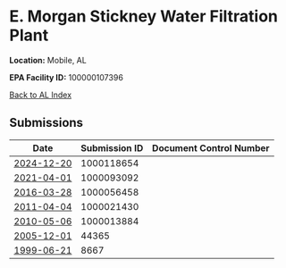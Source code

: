 # E. Morgan Stickney Water Filtration Plant

**Location:** Mobile, AL

**EPA Facility ID:** 100000107396

[Back to AL Index](../../index.md)

## Submissions

| Date | Submission ID | Document Control Number |
|------|--------------|-------------------------|
| [2024-12-20](submissions/1000118654.md) | 1000118654 |  |
| [2021-04-01](submissions/1000093092.md) | 1000093092 |  |
| [2016-03-28](submissions/1000056458.md) | 1000056458 |  |
| [2011-04-04](submissions/1000021430.md) | 1000021430 |  |
| [2010-05-06](submissions/1000013884.md) | 1000013884 |  |
| [2005-12-01](submissions/44365.md) | 44365 |  |
| [1999-06-21](submissions/8667.md) | 8667 |  |
